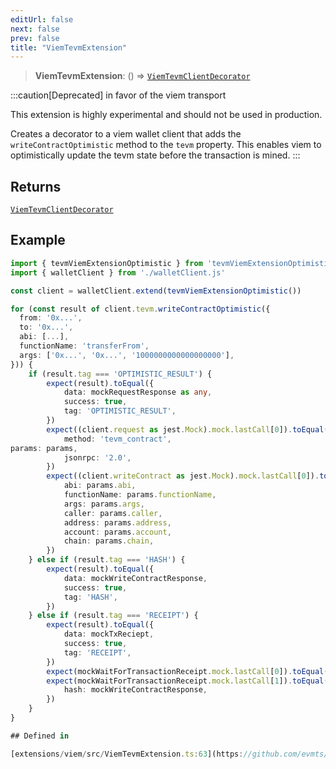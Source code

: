 ```yaml
---
editUrl: false
next: false
prev: false
title: "ViemTevmExtension"
---
```


> **ViemTevmExtension**: () => [`ViemTevmClientDecorator`](/reference/tevm/viem/type-aliases/viemtevmclientdecorator/)

:::caution[Deprecated]
in favor of the viem transport

This extension is highly experimental and should not be used in production.

Creates a decorator to a viem wallet client that adds the `writeContractOptimistic` method to the `tevm` property.
This enables viem to optimistically update the tevm state before the transaction is mined.
:::

## Returns

[`ViemTevmClientDecorator`](/reference/tevm/viem/type-aliases/viemtevmclientdecorator/)

## Example

```ts
import { tevmViemExtensionOptimistic } from 'tevmViemExtensionOptimistic'
import { walletClient } from './walletClient.js'

const client = walletClient.extend(tevmViemExtensionOptimistic())

for (const result of client.tevm.writeContractOptimistic({
  from: '0x...',
  to: '0x...',
  abi: [...],
  functionName: 'transferFrom',
  args: ['0x...', '0x...', '1000000000000000000'],
})) {
	if (result.tag === 'OPTIMISTIC_RESULT') {
		expect(result).toEqual({
			data: mockRequestResponse as any,
			success: true,
			tag: 'OPTIMISTIC_RESULT',
		})
		expect((client.request as jest.Mock).mock.lastCall[0]).toEqual({
			method: 'tevm_contract',
params: params,
			jsonrpc: '2.0',
		})
		expect((client.writeContract as jest.Mock).mock.lastCall[0]).toEqual({
			abi: params.abi,
			functionName: params.functionName,
			args: params.args,
			caller: params.caller,
			address: params.address,
			account: params.account,
			chain: params.chain,
		})
	} else if (result.tag === 'HASH') {
		expect(result).toEqual({
			data: mockWriteContractResponse,
			success: true,
			tag: 'HASH',
		})
	} else if (result.tag === 'RECEIPT') {
		expect(result).toEqual({
			data: mockTxReciept,
			success: true,
			tag: 'RECEIPT',
		})
		expect(mockWaitForTransactionReceipt.mock.lastCall[0]).toEqual(client)
		expect(mockWaitForTransactionReceipt.mock.lastCall[1]).toEqual({
			hash: mockWriteContractResponse,
		})
	}
}

## Defined in

[extensions/viem/src/ViemTevmExtension.ts:63](https://github.com/evmts/tevm-monorepo/blob/main/extensions/viem/src/ViemTevmExtension.ts#L63)
